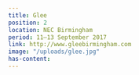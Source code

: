 ```yaml
---
title: Glee
position: 2
location: NEC Birmingham
period: 11–13 September 2017
link: http://www.gleebirmingham.com
image: "/uploads/glee.jpg"
has-content: 
---
```



